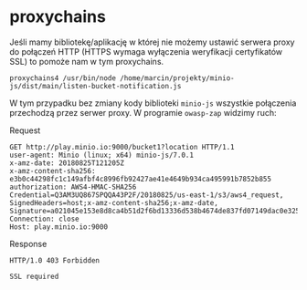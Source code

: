 # proxychains

Jeśli mamy bibliotekę/aplikację w której nie możemy ustawić serwera proxy do połączeń HTTP (HTTPS wymaga wyłączenia weryfikacji certyfikatów SSL) to pomoże nam w tym proxychains.

```
proxychains4 /usr/bin/node /home/marcin/projekty/minio-js/dist/main/listen-bucket-notification.js

```

W tym przypadku bez zmiany kody biblioteki `minio-js` wszystkie połączenia przechodzą przez serwer proxy.
W programie `owasp-zap` widzimy ruch:

Request
```
GET http://play.minio.io:9000/bucket1?location HTTP/1.1
user-agent: Minio (linux; x64) minio-js/7.0.1
x-amz-date: 20180825T121205Z
x-amz-content-sha256: e3b0c44298fc1c149afbf4c8996fb92427ae41e4649b934ca495991b7852b855
authorization: AWS4-HMAC-SHA256 Credential=Q3AM3UQ867SPQQA43P2F/20180825/us-east-1/s3/aws4_request, SignedHeaders=host;x-amz-content-sha256;x-amz-date, Signature=a021045e153e8d8ca4b51d2f6bd13336d538b4674de837fd07149dac0e325df1
Connection: close
Host: play.minio.io:9000
```

Response
```
HTTP/1.0 403 Forbidden

SSL required
```
